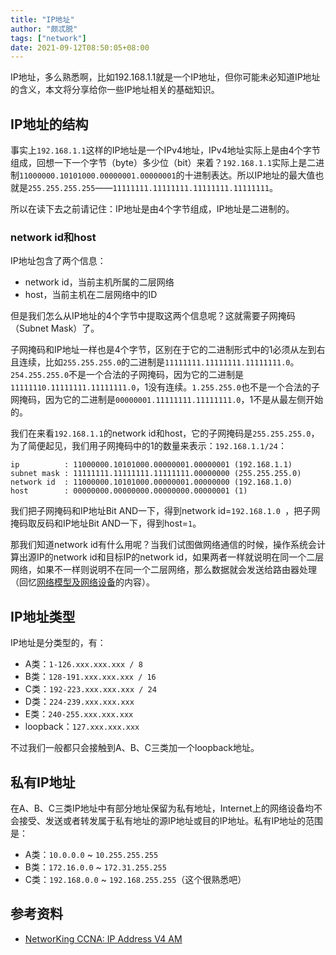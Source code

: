 ```yaml
---
title: "IP地址"
author: "颇忒脱"
tags: ["network"]
date: 2021-09-12T08:50:05+08:00
---
```


<!--more-->

IP地址，多么熟悉啊，比如192.168.1.1就是一个IP地址，但你可能未必知道IP地址的含义，本文将分享给你一些IP地址相关的基础知识。

## IP地址的结构

事实上`192.168.1.1`这样的IP地址是一个IPv4地址，IPv4地址实际上是由4个字节组成，回想一下一个字节（byte）多少位（bit）来着？`192.168.1.1`实际上是二进制`11000000.10101000.00000001.00000001`的十进制表达。所以IP地址的最大值也就是`255.255.255.255`——`11111111.11111111.11111111.11111111`。

所以在读下去之前请记住：IP地址是由4个字节组成，IP地址是二进制的。

### network id和host

IP地址包含了两个信息：

* network id，当前主机所属的二层网络
* host，当前主机在二层网络中的ID

但是我们怎么从IP地址的4个字节中提取这两个信息呢？这就需要子网掩码（Subnet Mask）了。

子网掩码和IP地址一样也是4个字节，区别在于它的二进制形式中的1必须从左到右且连续，比如`255.255.255.0`的二进制是`11111111.11111111.11111111.0`。`254.255.255.0`不是一个合法的子网掩码，因为它的二进制是`11111110.11111111.11111111.0`，1没有连续。`1.255.255.0`也不是一个合法的子网掩码，因为它的二进制是`00000001.11111111.11111111.0`，1不是从最左侧开始的。

我们在来看`192.168.1.1`的network id和host，它的子网掩码是`255.255.255.0`，为了简便起见，我们用子网掩码中的1的数量来表示：`192.168.1.1/24`：

```
ip          : 11000000.10101000.00000001.00000001 (192.168.1.1)
subnet mask : 11111111.11111111.11111111.00000000 (255.255.255.0)
network id  : 11000000.10101000.00000001.00000000 (192.168.1.0)
host        : 00000000.00000000.00000000.00000001 (1)
```

我们把子网掩码和IP地址Bit AND一下，得到network id=`192.168.1.0 `，把子网掩码取反码和IP地址Bit AND一下，得到host=`1`。

那我们知道network id有什么用呢？当我们试图做网络通信的时候，操作系统会计算出源IP的network id和目标IP的network id，如果两者一样就说明在同一个二层网络，如果不一样则说明不在同一个二层网络，那么数据就会发送给路由器处理（回忆[网络模型及网络设备][network-model-and-devices]的内容）。

## IP地址类型

IP地址是分类型的，有：

* A类：`1-126.xxx.xxx.xxx / 8`
* B类：`128-191.xxx.xxx.xxx / 16`
* C类：`192-223.xxx.xxx.xxx / 24`
* D类：`224-239.xxx.xxx.xxx` 
* E类：`240-255.xxx.xxx.xxx`
* loopback：`127.xxx.xxx.xxx`

不过我们一般都只会接触到A、B、C三类加一个loopback地址。

## 私有IP地址

在A、B、C三类IP地址中有部分地址保留为私有地址，Internet上的网络设备均不会接受、发送或者转发属于私有地址的源IP地址或目的IP地址。私有IP地址的范围是：

* A类：`10.0.0.0` ~ `10.255.255.255`
* B类：`172.16.0.0` ~ `172.31.255.255`
* C类：`192.168.0.0` ~ `192.168.255.255`（这个很熟悉吧）

## 参考资料

* [NetworKing CCNA: IP Address V4 AM][networking-ccna-ipv4-am]

[networking-ccna-ipv4-am]: https://www.youtube.com/watch?v=TMjo-Iphjyo
[network-model-and-devices]: ../network-model-and-devices
